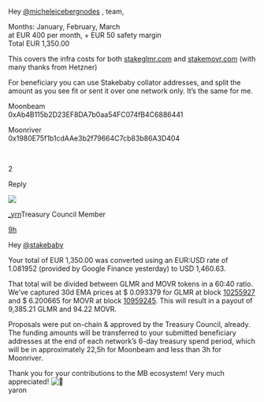 
Hey  [@micheleicebergnodes](https://forum.moonbeam.network/u/micheleicebergnodes)  , team,

Months: January, February, March  
at EUR 400 per month, + EUR 50 safety margin  
Total EUR 1,350.00

This covers the infra costs for both  [stakeglmr.com](http://stakeglmr.com/)  and  [stakemovr.com](http://stakemovr.com/)  (with many thanks from Hetzner)

For beneficiary you can use Stakebaby collator addresses, and split the amount as you see fit or sent it over one network only. It’s the same for me.

Moonbeam  
0xAb4B115b2D23EF8DA7b0aa54FC074fB4C6886441

Moonriver  
0x1980E75f1b1cdAAe3b2f79664C7cb83b86A3D404

  

​

2​

​​Reply

[![](https://forum.moonbeam.network/user_avatar/forum.moonbeam.network/_yrn/96/1746_2.png)](https://forum.moonbeam.network/u/_yrn)

[_yrn](https://forum.moonbeam.network/u/_yrn)Treasury Council Member

[9h](https://forum.moonbeam.network/t/proposal-mb11-30-mr8-26-stakeglmr-com-and-stakemovr-com-v2-treasury-proposal/801/122?u=_yrn "Post date")

Hey  [@stakebaby](https://forum.moonbeam.network/u/stakebaby)

Your total of EUR 1,350.00 was converted using an EUR:USD rate of 1.081952 (provided by Google Finance yesterday) to USD 1,460.63.

That total will be divided between GLMR and MOVR tokens in a 60:40 ratio.  
We’ve captured 30d EMA prices at $ 0.093379 for GLMR at block  [10255927](https://moonbeam.subscan.io/block/10255927)  and $ 6.200665 for MOVR at block  [10959245](https://moonriver.subscan.io/block/10959245). This will result in a payout of 9,385.21 GLMR and 94.22 MOVR.

Proposals were put on-chain & approved by the Treasury Council, already.  
The funding amounts will be transferred to your submitted beneficiary addresses at the end of each network’s 6-day treasury spend period, which will be in approximately 22,5h for Moonbeam and less than 3h for Moonriver.

Thank you for your contributions to the MB ecosystem! Very much appreciated!  ![:heart_hands:](https://forum.moonbeam.network/images/emoji/twitter/heart_hands.png?v=12 ":heart_hands:")  
yaron
